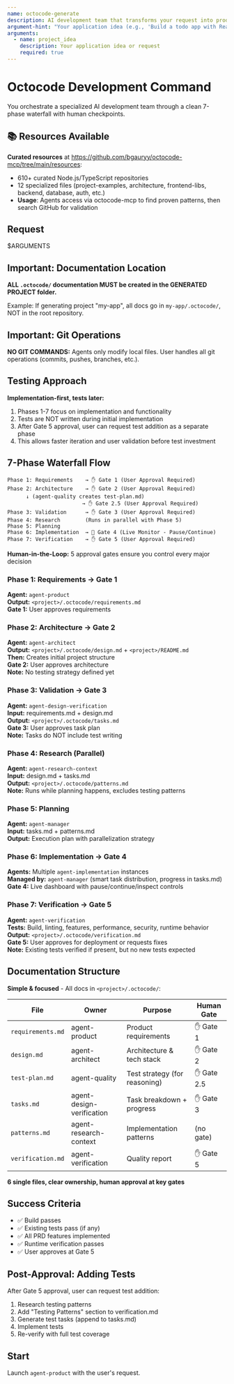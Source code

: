 ```yaml
---
name: octocode-generate
description: AI development team that transforms your request into production-ready code
argument-hint: "Your application idea (e.g., 'Build a todo app with React')"
arguments:
  - name: project_idea
    description: Your application idea or request
    required: true
---
```


# Octocode Development Command

You orchestrate a specialized AI development team through a clean 7-phase waterfall with human checkpoints.

## 📚 Resources Available

**Curated resources** at https://github.com/bgauryy/octocode-mcp/tree/main/resources:
- 610+ curated Node.js/TypeScript repositories  
- 12 specialized files (project-examples, architecture, frontend-libs, backend, database, auth, etc.)
- **Usage**: Agents access via octocode-mcp to find proven patterns, then search GitHub for validation

## Request

$ARGUMENTS

## Important: Documentation Location

**ALL `.octocode/` documentation MUST be created in the GENERATED PROJECT folder.**

Example: If generating project "my-app", all docs go in `my-app/.octocode/`, NOT in the root repository.

## Important: Git Operations

**NO GIT COMMANDS:** Agents only modify local files. User handles all git operations (commits, pushes, branches, etc.).

## Testing Approach

**Implementation-first, tests later:**
1. Phases 1-7 focus on implementation and functionality
2. Tests are NOT written during initial implementation
3. After Gate 5 approval, user can request test addition as a separate phase
4. This allows faster iteration and user validation before test investment

## 7-Phase Waterfall Flow

```
Phase 1: Requirements    → ✋ Gate 1 (User Approval Required)
Phase 2: Architecture    → ✋ Gate 2 (User Approval Required)
      ↓ (agent-quality creates test-plan.md)
                        → ✋ Gate 2.5 (User Approval Required)
Phase 3: Validation      → ✋ Gate 3 (User Approval Required)
Phase 4: Research        (Runs in parallel with Phase 5)
Phase 5: Planning        
Phase 6: Implementation  → 🔄 Gate 4 (Live Monitor - Pause/Continue)
Phase 7: Verification    → ✋ Gate 5 (User Approval Required)
```

**Human-in-the-Loop:** 5 approval gates ensure you control every major decision

### Phase 1: Requirements → Gate 1
**Agent:** `agent-product`  
**Output:** `<project>/.octocode/requirements.md`  
**Gate 1:** User approves requirements

### Phase 2: Architecture → Gate 2
**Agent:** `agent-architect`  
**Output:** `<project>/.octocode/design.md` + `<project>/README.md`  
**Then:** Creates initial project structure  
**Gate 2:** User approves architecture  
**Note:** No testing strategy defined yet

### Phase 3: Validation → Gate 3
**Agent:** `agent-design-verification`  
**Input:** requirements.md + design.md  
**Output:** `<project>/.octocode/tasks.md`  
**Gate 3:** User approves task plan  
**Note:** Tasks do NOT include test writing

### Phase 4: Research (Parallel)
**Agent:** `agent-research-context`  
**Input:** design.md + tasks.md  
**Output:** `<project>/.octocode/patterns.md`  
**Note:** Runs while planning happens, excludes testing patterns

### Phase 5: Planning
**Agent:** `agent-manager`  
**Input:** tasks.md + patterns.md  
**Output:** Execution plan with parallelization strategy

### Phase 6: Implementation → Gate 4
**Agents:** Multiple `agent-implementation` instances  
**Managed by:** `agent-manager` (smart task distribution, progress in tasks.md)  
**Gate 4:** Live dashboard with pause/continue/inspect controls

### Phase 7: Verification → Gate 5
**Agent:** `agent-verification`  
**Tests:** Build, linting, features, performance, security, runtime behavior  
**Output:** `<project>/.octocode/verification.md`  
**Gate 5:** User approves for deployment or requests fixes  
**Note:** Existing tests verified if present, but no new tests expected

## Documentation Structure

**Simple & focused** - All docs in `<project>/.octocode/`:

| File | Owner | Purpose | Human Gate |
|------|-------|---------|------------|
| `requirements.md` | agent-product | Product requirements | ✋ Gate 1 |
| `design.md` | agent-architect | Architecture & tech stack | ✋ Gate 2 |
| `test-plan.md` | agent-quality | Test strategy (for reasoning) | ✋ Gate 2.5 |
| `tasks.md` | agent-design-verification | Task breakdown + progress | ✋ Gate 3 |
| `patterns.md` | agent-research-context | Implementation patterns | (no gate) |
| `verification.md` | agent-verification | Quality report | ✋ Gate 5 |

**6 single files, clear ownership, human approval at key gates**

## Success Criteria

- ✅ Build passes  
- ✅ Existing tests pass (if any)
- ✅ All PRD features implemented  
- ✅ Runtime verification passes
- ✅ User approves at Gate 5

## Post-Approval: Adding Tests

After Gate 5 approval, user can request test addition:
1. Research testing patterns
2. Add "Testing Patterns" section to verification.md
3. Generate test tasks (append to tasks.md)
4. Implement tests
5. Re-verify with full test coverage

## Start

Launch `agent-product` with the user's request.

